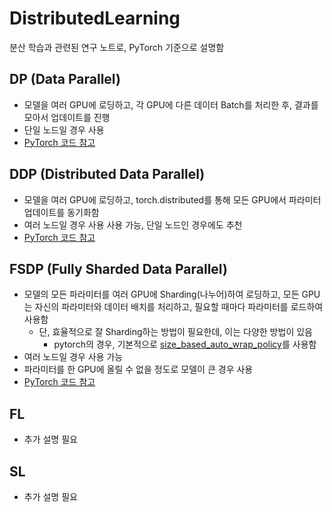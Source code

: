 # DistributedLearning
분산 학습과 관련된 연구 노트로, PyTorch 기준으로 설명함



## DP (Data Parallel)
- 모델을 여러 GPU에 로딩하고, 각 GPU에 다른 데이터 Batch를 처리한 후, 결과를 모아서 업데이트를 진행
- 단일 노드일 경우 사용
- [PyTorch 코드 참고](https://github.com/arisel117/DistributedLearning/blob/main/main_dp.py)


## DDP (Distributed Data Parallel)
- 모델을 여러 GPU에 로딩하고, torch.distributed를 통해 모든 GPU에서 파라미터 업데이트를 동기화함
- 여러 노드일 경우 사용 사용 가능, 단일 노드인 경우에도 추천
- [PyTorch 코드 참고](https://github.com/arisel117/DistributedLearning/blob/main/main_ddp.py)


## FSDP (Fully Sharded Data Parallel)
- 모델의 모든 파라미터를 여러 GPU에 Sharding(나누어)하여 로딩하고, 모든 GPU는 자신의 파라미터와 데이터 배치를 처리하고, 필요할 때마다 파라미터를 로드하여 사용함
  - 단, 효율적으로 잘 Sharding하는 방법이 필요한데, 이는 다양한 방법이 있음
    - pytorch의 경우, 기본적으로 [size_based_auto_wrap_policy](https://pytorch.org/docs/stable/fsdp.html)를 사용함
- 여러 노드일 경우 사용 가능
- 파라미터를 한 GPU에 올릴 수 없을 정도로 모델이 큰 경우 사용
- [PyTorch 코드 참고](https://github.com/arisel117/DistributedLearning/blob/main/main_fsdp.py)



## FL
- 추가 설명 필요

## SL
- 추가 설명 필요


